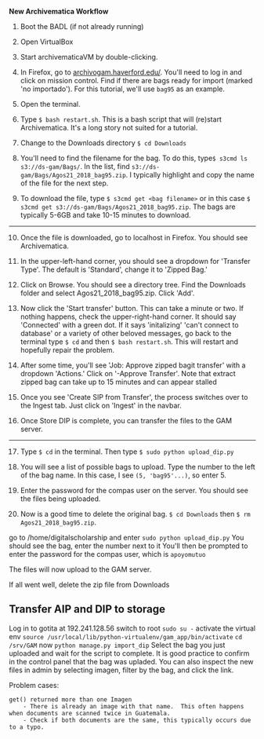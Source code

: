 **New Archivematica Workflow**

1. Boot the BADL (if not already running)

2. Open VirtualBox

3. Start archivematicaVM by double-clicking.  

4. In Firefox, go to <a href="http://archivogam.haverford.edu/es/control-de-misi%C3%B3n/" target="_blank">archivogam.haverford.edu/</a>.  You'll need to log in and click on mission control. Find if there are bags ready for import (marked 'no importado'). For this tutorial, we'll use `bag95` as an example.
 
5. Open the terminal. 

6. Type `$ bash restart.sh`.  This is a bash script that will (re)start Archivematica.  It's a long story not suited for a tutorial.  

7. Change to the Downloads directory `$ cd Downloads`

8. You'll need to find the filename for the bag.  To do this, type`$ s3cmd ls s3://ds-gam/Bags/`.  In the list, find `s3://ds-gam/Bags/Agos21_2018_bag95.zip`.  I typically highlight and copy the name of the file for the next step. 

9. To download the file, type `$ s3cmd get <bag filename>` or in this case `$ s3cmd get s3://ds-gam/Bags/Agos21_2018_bag95.zip`.  The bags are typically 5-6GB and take 10-15 minutes to download. 

--- 

10. Once the file is downloaded, go to localhost in Firefox. You should see Archivematica.  

11. In the upper-left-hand corner, you should see a dropdown for 'Transfer Type'.  The default is 'Standard', change it to 'Zipped Bag.'

12. Click on Browse. You should see a directory tree. Find the Downloads folder and select Agos21_2018_bag95.zip. Click 'Add'.

13. Now click the 'Start transfer' button.  This can take a minute or two.  If nothing happens, check the upper-right-hand corner.  It should say 'Connected' with a green dot.  If it says 'initalizing' 'can't connect to database' or a variety of other beloved messages, go back to the terminal type `$ cd` and then `$ bash restart.sh`.  This will restart and hopefully repair the problem.   

14. After some time, you'll see 'Job: Approve zipped bagit transfer' with a dropdown 'Actions.'  Click on '-Approve Transfer'. Note that extract zipped bag can take up to 15 minutes and can appear stalled

15. Once you see 'Create SIP from Transfer', the process switches over to the Ingest tab.  Just click on 'Ingest' in the navbar.

16. Once Store DIP is complete, you can transfer the files to the GAM server.

--- 

17. Type `$ cd` in the terminal.  Then type `$ sudo python upload_dip.py`

18. You will see a list of possible bags to upload.  Type the number to the left of the bag name.  In this case, I see `(5, 'bag95'...)`, so enter 5.

19. Enter the password for the compas user on the server.  You should see the files being uploaded. 

20. Now is a good time to delete the original bag.  `$ cd Downloads` then `$ rm Agos21_2018_bag95.zip`.

go to /home/digitalscholarship and enter
`sudo python upload_dip.py`
You should see the bag, enter the number next to it
You'll then be prompted to enter the password for the compas user, which is `apoyomutuo`

The files will now upload to the GAM server. 

If all went well, delete the zip file from Downloads
## Transfer AIP and DIP to storage 


Log in to gotita at 192.241.128.56 
switch to root `sudo su -`
activate the virtual env `source /usr/local/lib/python-virtualenv/gam_app/bin/activate`
`cd  /srv/GAM`
now `python manage.py import_dip`
Select the bag you just uploaded and wait for the script to complete.
It is good practice to confirm in the control panel that the bag was upladed.  You can also inspect
the new files in admin by selecting imagen, filter by the bag, and click the link. 

Problem cases:

	get() returned more than one Imagen
		- There is already an image with that name.  This often happens when documents are scanned twice in Guatemala. 
		- Check if both documents are the same, this typically occurs due to a typo. 


